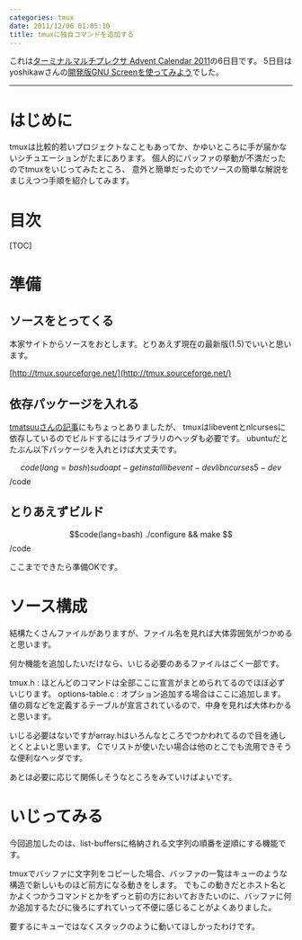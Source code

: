 ```yaml
---
categories: tmux
date: 2011/12/06 01:05:10
title: tmuxに独自コマンドを追加する
---
```


これは[ターミナルマルチプレクサ Advent Calendar 2011](http://atnd.org/events/22320)の6日目です。
5日目はyoshikawさんの[開発版GNU Screenを使ってみよう](http://yskwkzhr.blogspot.com/2011/12/lets-use-development-version-gnu-screen.html)でした。

---


# はじめに

tmuxは比較的若いプロジェクトなこともあってか、かゆいところに手が届かないシチュエーションがたまにあります。
個人的にバッファの挙動が不満だったのでtmuxをいじってみたところ、
意外と簡単だったのでソースの簡単な解説をまじえつつ手順を紹介してみます。

# 目次

[TOC]


# 準備

## ソースをとってくる
本家サイトからソースをおとします。とりあえず現在の最新版(1.5)でいいと思います。

[http://tmux.sourceforge.net/](http://tmux.sourceforge.net/)


## 依存パッケージを入れる
[tmatsuuさんの記事](http://d.hatena.ne.jp/tmatsuu/20111130/1322677832)にもちょっとありましたが、
tmuxはlibeventとnlcursesに依存しているのでビルドするにはライブラリのヘッダも必要です。
ubuntuだとたぶん以下パッケージを入れとけば大丈夫です。

$$code(lang=bash)
sudo apt-get install libevent-dev libncurses5-dev
$$/code

## とりあえずビルド

$$code(lang=bash)
./configure && make
$$/code

ここまでできたら準備OKです。


# ソース構成

結構たくさんファイルがありますが、ファイル名を見れば大体雰囲気がつかめると思います。

何か機能を追加したいだけなら、いじる必要のあるファイルはごく一部です。

tmux.h
: ほとんどのコマンドは全部ここに宣言がまとめられてるのでほぼ必ずいじります。
options-table.c
: オプション追加する場合はここに追加します。値の肩などを定義するテーブルが宣言されているので、中身を見れば大体わかると思います。


いじる必要はないですがarray.hはいろんなところでつかわれてるので目を通しとくとよいと思います。
Cでリストが使いたい場合は他のとこでも流用できそうな便利なヘッダです。


あとは必要に応じて関係しそうなところをみていけばよいです。


# いじってみる

今回追加したのは、list-buffersに格納される文字列の順番を逆順にする機能です。

tmuxでバッファに文字列をコピーした場合、バッファの一覧はキューのような構造で新しいものほど前方になる動きをします。
でもこの動きだとホスト名とかよくつかうコマンドとかをずっと前の方においておきたいのに、バッファに何か追加するたびに後ろにずれていって不便に感じることがよくありました。

要するにキューではなくスタックのように動いてほしかったわけです。


